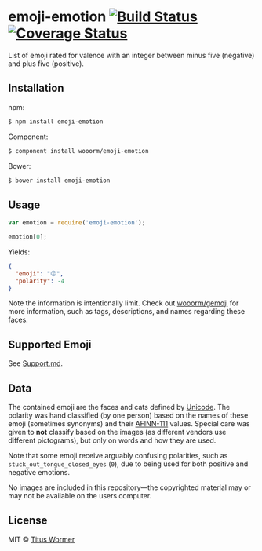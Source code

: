 # emoji-emotion [![Build Status](https://img.shields.io/travis/wooorm/emoji-emotion.svg?style=flat)](https://travis-ci.org/wooorm/emoji-emotion) [![Coverage Status](https://img.shields.io/coveralls/wooorm/emoji-emotion.svg?style=flat)](https://coveralls.io/r/wooorm/emoji-emotion?branch=master)

List of emoji rated for valence with an integer between minus five (negative) and plus five (positive).

## Installation

npm:

```bash
$ npm install emoji-emotion
```

Component:

```bash
$ component install wooorm/emoji-emotion
```

Bower:

```bash
$ bower install emoji-emotion
```

## Usage

```javascript
var emotion = require('emoji-emotion');

emotion[0];
```

Yields:

```json
{
  "emoji": "😠",
  "polarity": -4
}
```

Note the information is intentionally limit. Check out [wooorm/gemoji](https://github.com/wooorm/gemoji) for more information, such as tags, descriptions, and names regarding these faces.

## Supported Emoji

See [Support.md](Support.md).

## Data

The contained emoji are the faces and cats defined by [Unicode](http://www.unicode.org/Public/emoji/1.0/full-emoji-list.html). The polarity was hand classified (by one person) based on the names of these emoji (sometimes synonyms) and their [AFINN-111](https://github.com/wooorm/afinn-111) values. Special care was given to **not** classify based on the images (as different vendors use different pictograms), but only on words and how they are used.

Note that some emoji receive arguably confusing polarities, such as `stuck_out_tongue_closed_eyes` (`0`), due to being used for both positive and negative emotions.

No images are included in this repository—the copyrighted material may or may not be available on the users computer.

## License

MIT © [Titus Wormer](http://wooorm.com)
